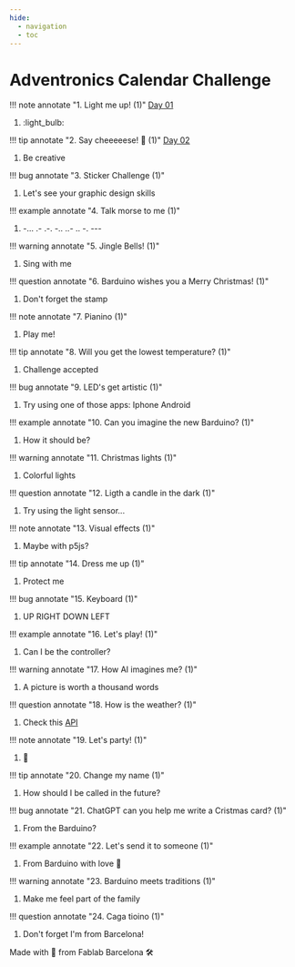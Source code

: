 ```yaml
---
hide:
  - navigation
  - toc
---
```


# Adventronics Calendar Challenge

!!! note annotate "1. Light me up! (1)"
    [Day 01](solutions/01/01.md)
1.  :light_bulb:

!!! tip annotate "2. Say cheeeeese! :cheese: (1)"
    [Day 02](solutions/02/02.md)
1. Be creative

!!! bug annotate "3. Sticker Challenge (1)"
1. Let's see your graphic design skills

!!! example annotate "4. Talk morse to me (1)"
1. -... .- .-. -.. ..- .. -. ---

!!! warning annotate "5. Jingle Bells! (1)"
1. Sing with me

!!! question annotate "6. Barduino wishes you a Merry Christmas! (1)"
1. Don't forget the stamp

!!! note annotate "7. Pianino (1)"
1. Play me!

!!! tip annotate "8. Will you get the lowest temperature? (1)"
1. Challenge accepted

!!! bug annotate "9. LED's get artistic (1)"
1. Try using one of those apps: Iphone Android

!!! example annotate "10. Can you imagine the new Barduino? (1)"
1. How it should be?

!!! warning annotate "11. Christmas lights (1)"
1. Colorful lights

!!! question annotate "12. Ligth a candle in the dark (1)"
1. Try using the light sensor...

!!! note annotate "13. Visual effects (1)"
1. Maybe with p5js?

!!! tip annotate "14. Dress me up (1)"
1. Protect me

!!! bug annotate "15. Keyboard (1)"
1. UP RIGHT DOWN LEFT

!!! example annotate "16. Let's play! (1)"
1. Can I be the controller?

!!! warning annotate "17. How AI imagines me? (1)"
1. A picture is worth a thousand words

!!! question annotate "18. How is the weather? (1)"
1. Check this [API](https://openweathermap.org/api)

!!! note annotate "19. Let's party! (1)"
1. :ping_pong:

!!! tip annotate "20. Change my name (1)"
1. How should I be called in the future?

!!! bug annotate "21. ChatGPT can you help me write a Cristmas card? (1)"
1. From the Barduino?

!!! example annotate "22. Let's send it to someone (1)"
1. From Barduino with love :love_letter:

!!! warning annotate "23. Barduino meets traditions (1)"
1. Make me feel part of the family

!!! question annotate "24. Caga tioino (1)"
1. Don't forget I'm from Barcelona!
 

Made with :purple_heart: from Fablab Barcelona :hammer_and_wrench:
